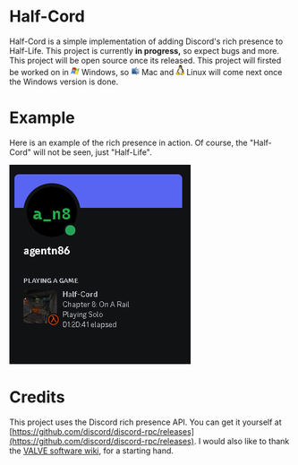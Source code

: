 # Half-Cord

Half-Cord is a simple implementation of adding Discord's rich presence to Half-Life. This project is currently **in progress,** so expect bugs and more. This project will be open source once its released. This project will firsted be worked on in <img src="windows.png" width="15"/> Windows, so <img src="mac.png" width="15"/> Mac and <img src="linux.png" width="15"/> Linux will come next once the Windows version is done.

# Example
Here is an example of the rich presence in action. Of course, the "Half-Cord" will not be seen, just "Half-Life".

![image](example.png)

# Credits
This project uses the Discord rich presence API. You can get it yourself at [https://github.com/discord/discord-rpc/releases](https://github.com/discord/discord-rpc/releases). I would also like to thank the [VALVE software wiki](https://developer.valvesoftware.com/wiki/Implementing_Discord_RPC), for a starting hand.
